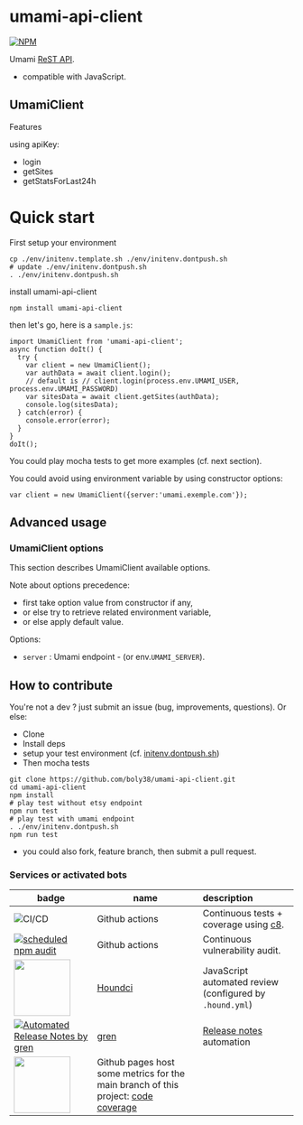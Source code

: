 # umami-api-client

[![NPM](https://nodei.co/npm/umami-api-client.png?compact=true)](https://npmjs.org/package/umami-api-client)

Umami [ReST API](https://umami.is/docs/api).

- compatible with JavaScript.

## UmamiClient
Features

using apiKey:
- login
- getSites
- getStatsForLast24h

# Quick start

First setup your environment
```
cp ./env/initenv.template.sh ./env/initenv.dontpush.sh
# update ./env/initenv.dontpush.sh
. ./env/initenv.dontpush.sh
```

install umami-api-client

```
npm install umami-api-client
```

then let's go, here is a `sample.js`:
```
import UmamiClient from 'umami-api-client';
async function doIt() {
  try {
    var client = new UmamiClient();
    var authData = await client.login(); 
    // default is // client.login(process.env.UMAMI_USER, process.env.UMAMI_PASSWORD)
    var sitesData = await client.getSites(authData);
    console.log(sitesData);
  } catch(error) {
    console.error(error);
  }
}
doIt();
```
You could play mocha tests to get more examples (cf. next section).

You could avoid using environment variable by using constructor options:
```
var client = new UmamiClient({server:'umami.exemple.com'});
```

## Advanced usage


### UmamiClient options
This section describes UmamiClient available options.

Note about options precedence: 
- first take option value from constructor if any, 
- or else try to retrieve related environment variable, 
- or else apply default value.

Options:
- `server` : Umami endpoint - (or env.`UMAMI_SERVER`).

## How to contribute
You're not a dev ? just submit an issue (bug, improvements, questions). Or else:
* Clone
* Install deps
* setup your test environment (cf. [initenv.dontpush.sh](./env/initenv.dontpush.sh))
* Then mocha tests
```
git clone https://github.com/boly38/umami-api-client.git
cd umami-api-client
npm install
# play test without etsy endpoint
npm run test
# play test with umami endpoint
. ./env/initenv.dontpush.sh
npm run test
```
* you could also fork, feature branch, then submit a pull request.

### Services or activated bots

| badge                                                                                                                                                                                      | name   | description  |
|--------------------------------------------------------------------------------------------------------------------------------------------------------------------------------------------|-------|:--------|
| ![CI/CD](https://github.com/boly38/umami-api-client/workflows/umami_api_client_ci/badge.svg)                                                                                               |Github actions|Continuous tests + coverage using [c8](https://www.npmjs.com/package/c8).
| [![scheduled npm audit](https://github.com/boly38/umami-api-client/actions/workflows/audit.yml/badge.svg)](https://github.com/boly38/umami-api-client/actions/workflows/audit.yml) |Github actions|Continuous vulnerability audit.
| [<img src="https://cdn.icon-icons.com/icons2/2148/PNG/512/houndci_icon_132320.png" width="100">](https://houndci.com/)                                                                     |[Houndci](https://houndci.com/)|JavaScript  automated review (configured by `.hound.yml`)|
| [![Automated Release Notes by gren](https://img.shields.io/badge/%F0%9F%A4%96-release%20notes-00B2EE.svg)](https://github-tools.github.io/github-release-notes/)                           |[gren](https://github.com/github-tools/github-release-notes)|[Release notes](https://github.com/boly38/umami-api-client/releases) automation|
| [<img src="https://codetheweb.blog/assets/img/posts/github-pages-free-hosting/cover.png" width="100">](https://boly38.github.io/umami-api-client/)                                     | Github pages host some metrics for the main branch of this project: [code coverage](https://boly38.github.io/umami-api-client/)

